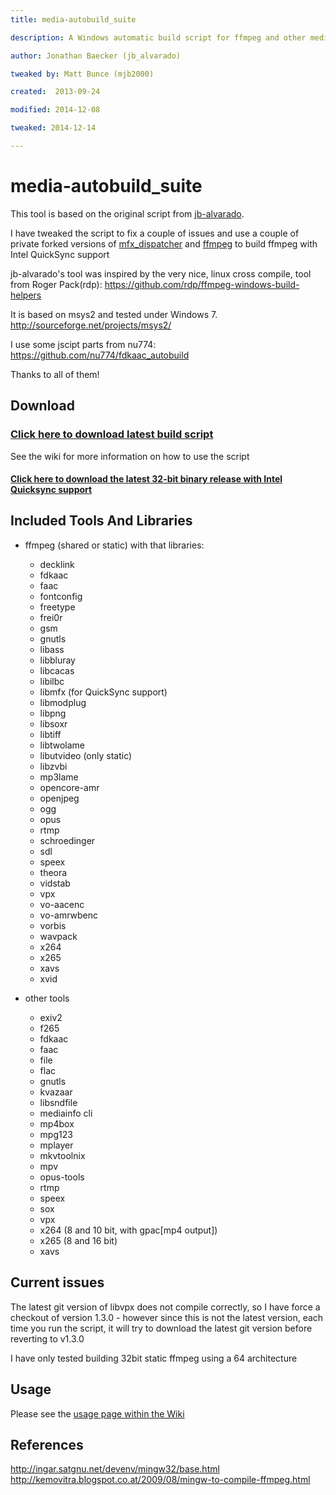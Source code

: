 ```yaml
---
title: media-autobuild_suite

description: A Windows automatic build script for ffmpeg and other media tools

author: Jonathan Baecker (jb_alvarado)

tweaked by: Matt Bunce (mjb2000)

created:  2013-09-24

modified: 2014-12-08

tweaked: 2014-12-14

---
```


media-autobuild_suite
=========

This tool is based on the original script from [jb-alvarado](https://github.com/jb-alvarado/media-autobuild_suite).

I have tweaked the script to fix a couple of issues and use a couple of private forked versions of [mfx_dispatcher](https://github.com/mjb2000/mfx_dispatch) and [ffmpeg](https://github.com/mjb2000/FFmpeg) to build ffmpeg with Intel QuickSync support

jb-alvarado's tool was inspired by the very nice, linux cross compile, tool from Roger Pack(rdp):
https://github.com/rdp/ffmpeg-windows-build-helpers

It is based on msys2 and tested under Windows 7.
http://sourceforge.net/projects/msys2/

I use some jscipt parts from nu774:
https://github.com/nu774/fdkaac_autobuild

Thanks to all of them!

Download
--------

### [Click here to download latest build script](https://github.com/mjb2000/media-autobuild_suite/archive/master.zip)

See the wiki for more information on how to use the script

#### [Click here to download the latest 32-bit binary release with Intel Quicksync support](#)

Included Tools And Libraries
--------

 - ffmpeg (shared or static) with that libraries:
	- decklink
	- fdkaac
	- faac
	- fontconfig
	- freetype
	- frei0r
	- gsm
	- gnutls
	- libass
	- libbluray
	- libcacas
	- libilbc
	- libmfx (for QuickSync support)
	- libmodplug
	- libpng
	- libsoxr
	- libtiff
	- libtwolame
	- libutvideo (only static)
	- libzvbi
	- mp3lame
	- opencore-amr
	- openjpeg
	- ogg
	- opus
	- rtmp
	- schroedinger
	- sdl
	- speex
	- theora
	- vidstab
	- vpx
	- vo-aacenc
	- vo-amrwbenc
	- vorbis
	- wavpack
	- x264
	- x265
	- xavs
	- xvid
	
 - other tools
	- exiv2
	- f265
	- fdkaac
	- faac
	- file
	- flac
	- gnutls
	- kvazaar
	- libsndfile
	- mediainfo cli
	- mp4box
	- mpg123
	- mplayer
	- mkvtoolnix
	- mpv
	- opus-tools
	- rtmp
	- speex
	- sox 
	- vpx
	- x264 (8 and 10 bit, with gpac[mp4 output])
	- x265 (8 and 16 bit)
	- xavs	

Current issues
--------

The latest git version of libvpx does not compile correctly, so I have force a checkout of version 1.3.0 - however since this is not the latest version, each time you run the script, it will try to download the latest git version before reverting to v1.3.0

I have only tested building 32bit static ffmpeg using a 64 architecture

Usage
--------

Please see the [usage page within the Wiki](https://github.com/mjb2000/media-autobuild_suite/wiki/Usage)

References
--------

http://ingar.satgnu.net/devenv/mingw32/base.html
http://kemovitra.blogspot.co.at/2009/08/mingw-to-compile-ffmpeg.html
